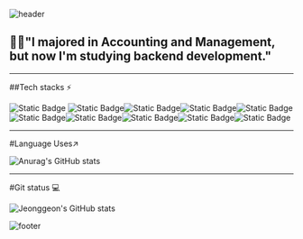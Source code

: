 
![header](https://capsule-render.vercel.app/api?type=waving&color=7F7FD5&text=%20hello!%20%20&height=200&fontSize=90&fontColor=ffffff)


## 🧑‍🎓"I majored in Accounting and Management, but now I'm studying       backend development."

<!-- ####🌱 I like to learn new things and  I work out often to stay healthy🏋️‍♂️### Hi there I'm backend developer using java👋>.-->
<!--
**kimjeonggeon/kimjeonggeon** is a ✨ _special_ ✨ repository because its `README.md` (this file) appears on your GitHub profile.

Here are some ideas to get you started:

- 🔭 I’m currently working on ...
- 🌱 I’m currently learning ...
- 👯 I’m looking to collaborate on ...
- 🤔 I’m looking for help with ...
- 💬 Ask me about ...
- 📫 How to reach me: ...
- 😄 Pronouns: ...
- ⚡ Fun fact: ...
-->
---
 ##Tech stacks ⚡

<img alt="Static Badge" src="https://img.shields.io/badge/spring-%236DB33F?style=flat-square&logo=spring&logoColor=white"> <img alt="Static Badge" src="https://img.shields.io/badge/springboot-%236DB33F?style=flat-square&logo=springboot&logoColor=white"><img alt="Static Badge" src="https://img.shields.io/badge/amazon%20aws-%23232F3E?style=flat-square&logo=aws&logoColor=black"><img alt="Static Badge" src="https://img.shields.io/badge/javascript-%23F7DF1E?style=flat-square&logo=javascript&logoColor=black"><img alt="Static Badge" src="https://img.shields.io/badge/github-%23181717?style=flat-square&logo=github&logoColor=white"><img alt="Static Badge" src="https://img.shields.io/badge/jquery-%230769AD?style=flat-square&logo=jquery&logoColor=white"><img alt="Static Badge" src="https://img.shields.io/badge/mysql-%234479A1?style=flat-square&logo=mysql&logoColor=white"><img alt="Static Badge" src="https://img.shields.io/badge/oracle-%23F80000?style=flat-square&logo=oracle&logoColor=white"><img alt="Static Badge" src="https://img.shields.io/badge/css3-%231572B6?style=flat-square&logo=css3&logoColor=white"><img alt="Static Badge" src="https://img.shields.io/badge/amazon%20ec2-%20%23FF9900?style=flat-square&logo=css3&logoColor=white">



---
#Language Uses↗️

![Anurag's GitHub stats](https://github-readme-stats.vercel.app/api?username=kimjeonggeon&show_icons=true&bg_color=00000000&theme=${radical})


---
#Git status 💻

![Jeonggeon's GitHub stats](https://github-readme-stats.vercel.app/api?username=kimjeonggeon&show_icons=true&bg_color=00000000)














![footer](https://capsule-render.vercel.app/api?section=footer&type=waving&color=7F7FD5)
